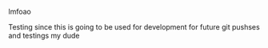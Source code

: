  lmfoao

Testing since this is going to be used for development for future git pushses and testings my dude
